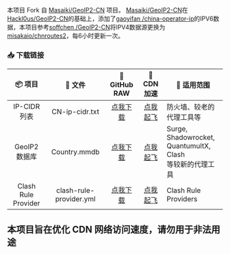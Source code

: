 本项目 Fork 自 [Masaiki/GeoIP2-CN](https://github.com/Masaiki/GeoIP2-CN) 项目。
[Masaiki/GeoIP2-CN](https://github.com/Masaiki/GeoIP2-CN)在[Hackl0us/GeoIP2-CN](https://github.com/Hackl0us/GeoIP2-CN)的基础上，添加了[gaoyifan
/china-operator-ip](https://github.com/gaoyifan/china-operator-ip)的IPV6数据，本项目参考[soffchen
/GeoIP2-CN](https://github.com/soffchen/GeoIP2-CN)将IPV4数据源更换为[misakaio/chnroutes2](https://github.com/misakaio/chnroutes2)，每6小时更新一次。

### 📥 下载链接
| 📦 项目 | 📃 文件 | 🐙 GitHub RAW | 🚀 CDN 加速 | 🔧 适用范围
|  :--:  |  :--:  |     :--:     |     :--:    | ---- |
| IP-CIDR 列表 | CN-ip-cidr.txt | [点我下载](https://github.com/mkfd/GeoIP2-CN/raw/release/CN-ip-cidr.txt) | [点我起飞](https://cdn.jsdelivr.net/gh/mkfd/GeoIP2-CN@release/CN-ip-cidr.txt) | 防火墙、较老的代理工具等 | 
| GeoIP2 数据库 | Country.mmdb | [点我下载](https://github.com/mkfd/GeoIP2-CN/raw/release/Country.mmdb) | [点我起飞](https://cdn.jsdelivr.net/gh/mkfd/GeoIP2-CN@release/Country.mmdb) | Surge, Shadowrocket,<br>QuantumultX, Clash<br>等较新的代理工具|
| Clash Rule Provider | clash-rule-provider.yml | [点我下载](https://github.com/mkfd/GeoIP2-CN/raw/release/clash-rule-provider.yml) | [点我起飞](https://cdn.jsdelivr.net/gh/mkfd/GeoIP2-CN@release/clash-rule-provider.yml) | Clash Rule Providers<br>

## 本项目旨在优化 CDN 网络访问速度，请勿用于非法用途
